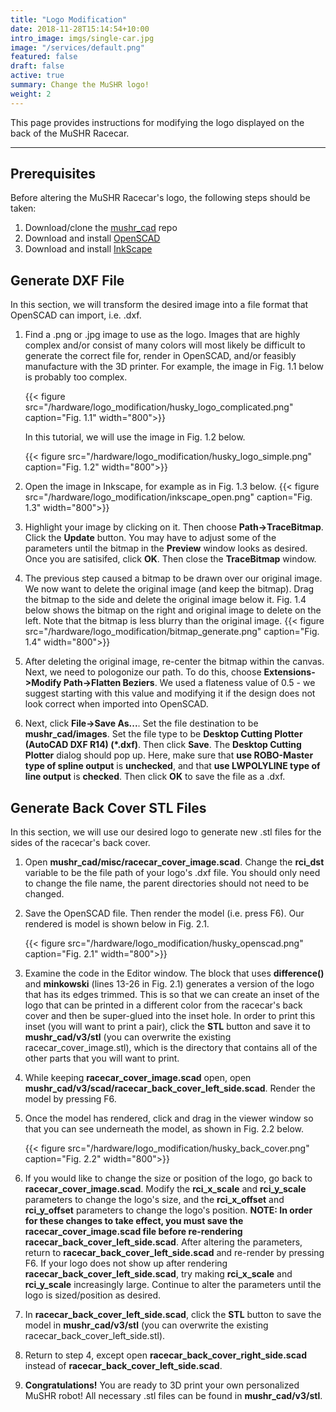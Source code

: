 ```yaml
---
title: "Logo Modification"
date: 2018-11-28T15:14:54+10:00
intro_image: imgs/single-car.jpg
image: "/services/default.png"
featured: false 
draft: false
active: true
summary: Change the MuSHR logo!
weight: 2
---
```


This page provides instructions for modifying the logo displayed on the back of the MuSHR Racecar.

---

## Prerequisites

Before altering the MuSHR Racecar's logo, the following steps should be taken:

1. Download/clone the [mushr_cad](https://github.com/prl-mushr/mushr_cad) repo
2. Download and install [OpenSCAD](https://www.openscad.org/downloads.html)
3. Download and install [InkScape](http://wiki.inkscape.org/wiki/index.php/Installing_Inkscape)

## Generate DXF File

In this section, we will transform the desired image into a file format that OpenSCAD can import, i.e. .dxf.

1. Find a .png or .jpg image to use as the logo. Images that are highly complex and/or consist of many colors will most likely be difficult to generate the correct file for, render in OpenSCAD, and/or feasibly manufacture with the 3D printer. For example, the image in Fig. 1.1 below is probably too complex.

    {{< figure src="/hardware/logo_modification/husky_logo_complicated.png" caption="Fig. 1.1" width="800">}}

    In this tutorial, we will use the image in Fig. 1.2 below.
  
    {{< figure src="/hardware/logo_modification/husky_logo_simple.png" caption="Fig. 1.2" width="800">}}

2. Open the image in Inkscape, for example as in Fig. 1.3 below.
    {{< figure src="/hardware/logo_modification/inkscape_open.png" caption="Fig. 1.3" width="800">}}

3. Highlight your image by clicking on it. Then choose **Path->TraceBitmap**. Click the **Update** button. You may have to adjust some of the parameters until the bitmap in the **Preview** window looks as desired. Once you are satisifed, click **OK**. Then close the **TraceBitmap** window.

4. The previous step caused a bitmap to be drawn over our original image. We now want to delete the original image (and keep the bitmap). Drag the bitmap to the side and delete the original image below it. Fig. 1.4 below shows the bitmap on the right and original image to delete on the left. Note that the bitmap is less blurry than the original image.
    {{< figure src="/hardware/logo_modification/bitmap_generate.png" caption="Fig. 1.4" width="800">}}

5. After deleting the original image, re-center the bitmap within the canvas. Next, we need to pologonize our path. To do this, choose **Extensions->Modify Path->Flatten Beziers**. We used a flateness value of 0.5 - we suggest starting with this value and modifying it if the design does not look correct when imported into OpenSCAD.

6. Next, click **File->Save As...**. Set the file destination to be **mushr_cad/images**. Set the file type to be **Desktop Cutting Plotter (AutoCAD DXF R14) (*.dxf)**. Then click **Save**. The **Desktop Cutting Plotter** dialog should pop up. Here, make sure that **use ROBO-Master type of spline output** is **unchecked**, and that **use LWPOLYLINE type of line output** is **checked**. Then click **OK** to save the file as a .dxf.

## Generate Back Cover STL Files

In this section, we will use our desired logo to generate new .stl files for the sides of the racecar's back cover. 

1. Open **mushr_cad/misc/racecar_cover_image.scad**. Change the **rci_dst** variable to be the file path of your logo's .dxf file. You should only need to change the file name, the parent directories should not need to be changed.

2. Save the OpenSCAD file. Then render the model (i.e. press F6). Our rendered is model is shown below in Fig. 2.1.

    {{< figure src="/hardware/logo_modification/husky_openscad.png" caption="Fig. 2.1" width="800">}}
   
3. Examine the code in the Editor window. The block that uses **difference()** and **minkowski** (lines 13-26 in Fig. 2.1) generates a version of the logo that has its edges trimmed. This is so that we can create an inset of the logo that can be printed in a different color from the racecar's back cover and then be super-glued into the inset hole. In order to print this inset (you will want to print a pair), click the **STL** button and save it to **mushr_cad/v3/stl** (you can overwrite the existing racecar_cover_image.stl), which is the directory that contains all of the other parts that you will want to print.

4. While keeping **racecar_cover_image.scad** open, open **mushr_cad/v3/scad/racecar_back_cover_left_side.scad**. Render the model by pressing F6.

5. Once the model has rendered, click and drag in the viewer window so that you can see underneath the model, as shown in Fig. 2.2 below.
   
    {{< figure src="/hardware/logo_modification/husky_back_cover.png" caption="Fig. 2.2" width="800">}}
   
6. If you would like to change the size or position of the logo, go back to **racecar_cover_image.scad**. Modify the **rci_x_scale** and **rci_y_scale** parameters to change the logo's size, and the **rci_x_offset** and **rci_y_offset** parameters to change the logo's position. **NOTE: In order for these changes to take effect, you must save the racecar_cover_image.scad file before re-rendering racecar_back_cover_left_side.scad**. After altering the parameters, return to **racecar_back_cover_left_side.scad** and re-render by pressing F6. If your logo does not show up after rendering **racecar_back_cover_left_side.scad**, try making **rci_x_scale** and **rci_y_scale** increasingly large. Continue to alter the parameters until the logo is sized/position as desired.

7. In **racecar_back_cover_left_side.scad**, click the **STL** button to save the model in **mushr_cad/v3/stl** (you can overwrite the existing racecar_back_cover_left_side.stl).

8. Return to step 4, except open **racecar_back_cover_right_side.scad** instead of **racecar_back_cover_left_side.scad**.

9. **Congratulations!** You are ready to 3D print your own personalized MuSHR robot! All necessary .stl files can be found in **mushr_cad/v3/stl**.

